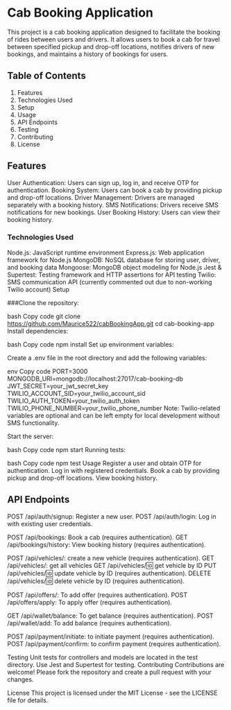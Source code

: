 # Cab Booking Application

This project is a cab booking application designed to facilitate the booking of rides between users and drivers. It allows users to book a cab for travel between specified pickup and drop-off locations, notifies drivers of new bookings, and maintains a history of bookings for users.

## Table of Contents
1. Features
2. Technologies Used
3. Setup
4. Usage
5. API Endpoints
6. Testing
7. Contributing
8. License

## Features
User Authentication: Users can sign up, log in, and receive OTP for authentication.
Booking System: Users can book a cab by providing pickup and drop-off locations.
Driver Management: Drivers are managed separately with a booking history.
SMS Notifications: Drivers receive SMS notifications for new bookings.
User Booking History: Users can view their booking history.

### Technologies Used
Node.js: JavaScript runtime environment
Express.js: Web application framework for Node.js
MongoDB: NoSQL database for storing user, driver, and booking data
Mongoose: MongoDB object modeling for Node.js
Jest & Supertest: Testing framework and HTTP assertions for API testing
Twilio: SMS communication API (currently commented out due to non-working Twilio account)
Setup

###Clone the repository:

bash
Copy code
git clone https://github.com/Maurice522/cabBookingApp.git
cd cab-booking-app
Install dependencies:

bash
Copy code
npm install
Set up environment variables:

Create a .env file in the root directory and add the following variables:

env
Copy code
PORT=3000
MONGODB_URI=mongodb://localhost:27017/cab-booking-db
JWT_SECRET=your_jwt_secret_key
TWILIO_ACCOUNT_SID=your_twilio_account_sid
TWILIO_AUTH_TOKEN=your_twilio_auth_token
TWILIO_PHONE_NUMBER=your_twilio_phone_number
Note: Twilio-related variables are optional and can be left empty for local development without SMS functionality.

Start the server:

bash
Copy code
npm start
Running tests:

bash
Copy code
npm test
Usage
Register a user and obtain OTP for authentication.
Log in with registered credentials.
Book a cab by providing pickup and drop-off locations.
View booking history.

## API Endpoints

POST /api/auth/signup: Register a new user.
POST /api/auth/login: Log in with existing user credentials.

POST /api/bookings: Book a cab (requires authentication).
GET /api/bookings/history: View booking history (requires authentication).

POST /api/vehicles/: create a new vehicle (requires authentication).
GET /api/vehicles/: get all vehicles 
GET /api/vehicles/:id: get vehicle by ID
PUT /api/vehicles/:id: update vehicle by ID (requires authentication).
DELETE /api/vehicles/:id: delete vehicle by ID (requires authentication).

POST /api/offers/: To add offer (requires authentication).
POST /api/offers/apply: To apply offer (requires authentication).

GET /api/wallet/balance: To get balance (requires authentication).
POST /api/wallet/add: To add balance (requires authentication).

POST /api/payment/initiate: to initiate payment (requires authentication).
POST /api/payment/confirm: to confirm payment (requires authentication).

Testing
Unit tests for controllers and models are located in the test directory.
Use Jest and Supertest for testing.
Contributing
Contributions are welcome! Please fork the repository and create a pull request with your changes.

License
This project is licensed under the MIT License - see the LICENSE file for details.
